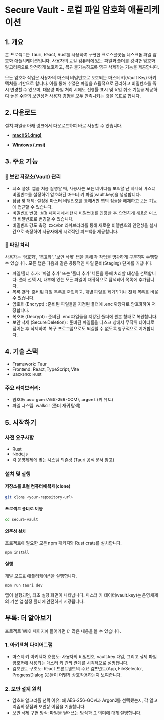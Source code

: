 # Secure Vault - 로컬 파일 암호화 애플리케이션

## 1. 개요
본 프로젝트는 Tauri, React, Rust를 사용하여 구현한 크로스플랫폼 데스크톱 파일 암호화 애플리케이션입니다. 사용자의 로컬 컴퓨터에 있는 파일과 폴더를 강력한 암호화 알고리즘으로 안전하게 보호하고, 복구 불가능하도록 영구 삭제하는 기능을 제공합니다.

모든 암호화 작업은 사용자의 마스터 비밀번호로 보호되는 마스터 키(Vault Key) 아키텍처를 기반으로 합니다. 이를 통해 수많은 파일을 효율적으로 관리하고 비밀번호를 즉시 변경할 수 있으며, 대용량 파일 처리 시에도 진행률 표시 및 작업 취소 기능을 제공하여 높은 수준의 보안성과 사용자 경험을 모두 만족시키는 것을 목표로 합니다.

## 2. 다운로드
설치 파일을 아래 링크에서 다운로드하여 바로 사용할 수 있습니다.

- **[macOS(.dmg)](https://github.com/heizence/Secure-vault/releases/download/0.1.0/SecureVault_0.1.0_aarch64.dmg)**

- **[Windows (.msi)]()**

## 3. 주요 기능

### 🔑 보안 저장소(Vault) 관리

- 최초 설정: 앱을 처음 실행할 때, 사용자는 모든 데이터를 보호할 단 하나의 마스터 비밀번호를 설정하여 암호화된 마스터 키 파일(vault.key)을 생성합니다.
- 잠금 및 해제: 설정된 마스터 비밀번호를 통해서만 앱의 잠금을 해제하고 모든 기능에 접근할 수 있습니다.
- 비밀번호 변경: 설정 페이지에서 현재 비밀번호를 인증한 후, 안전하게 새로운 마스터 비밀번호로 변경할 수 있습니다.
- 비밀번호 강도 측정: zxcvbn 라이브러리를 통해 새로운 비밀번호의 안전성을 실시간으로 측정하여 사용자에게 시각적인 피드백을 제공합니다.

### 📁 파일 처리

사용자는 '암호화', '복호화', '보안 삭제' 탭을 통해 각 작업을 명확하게 구분하여 수행할 수 있습니다. 모든 탭은 다음과 같은 공통적인 파일 준비(Staging) 단계를 거칩니다.

- 파일/폴더 추가: '파일 추가' 또는 '폴더 추가' 버튼을 통해 처리할 대상을 선택합니다. 폴더 선택 시, 내부에 있는 모든 파일이 재귀적으로 탐색되어 목록에 추가됩니다.
- 목록 관리: 준비된 파일 목록을 확인하고, 개별 파일을 제거하거나 전체 목록을 비울 수 있습니다.
- 암호화 (Encrypt) : 준비된 파일들을 지정된 폴더에 .enc 확장자로 암호화하여 저장합니다.
- 복호화 (Decrypt) : 준비된 .enc 파일들을 지정된 폴더에 원본 형태로 복원합니다.
- 보안 삭제 (Secure Deletion) : 준비된 파일들을 디스크 상에서 무작위 데이터로 덮어쓴 후 삭제하여, 복구 프로그램으로도 되살릴 수 없도록 영구적으로 제거합니다.

## 4. 기술 스택

- Framework: Tauri
- Frontend: React, TypeScript, Vite
- Backend: Rust

### 주요 라이브러리:

- 암호화: aes-gcm (AES-256-GCM), argon2 (키 유도)
- 파일 시스템: walkdir (폴더 재귀 탐색)

## 5. 시작하기

### 사전 요구사항

- Rust
- Node.js
- 각 운영체제에 맞는 시스템 의존성 (Tauri 공식 문서 참고)

### 설치 및 실행

#### 저장소를 로컬 컴퓨터에 복제(clone)

```bash
git clone <your-repository-url>
```

#### 프로젝트 폴더로 이동
```bash
cd secure-vault
```

#### 의존성 설치

프로젝트에 필요한 모든 npm 패키지와 Rust crate를 설치합니다.

```bash
npm install
```

#### 실행

개발 모드로 애플리케이션을 실행합니다.

```bash
npm run tauri dev
```

앱이 실행되면, 최초 설정 화면이 나타납니다. 마스터 키 데이터(vault.key)는 운영체제의 기본 앱 설정 폴더에 안전하게 저장됩니다.

## 부록: 더 알아보기

프로젝트 WIKI 페이지에 들어가면 더 많은 내용을 볼 수 있습니다.

### 1. 아키텍처 다이어그램

- 마스터 키 아키텍처 흐름도: 사용자의 비밀번호, vault.key 파일, 그리고 실제 파일 암호화에 사용되는 마스터 키 간의 관계를 시각적으로 설명합니다.
- 컴포넌트 구조도: React 프론트엔드의 주요 컴포넌트(App, FileSelector, ProgressDialog 등)들이 어떻게 상호작용하는지 보여줍니다.

### 2. 보안 설계 원칙

- 암호화 알고리즘 선택 이유: 왜 AES-256-GCM과 Argon2를 선택했는지, 각 알고리즘의 장점과 보안상 이점을 기술합니다.
- 보안 삭제 구현 방식: 파일을 덮어쓰는 방식과 그 의미에 대해 설명합니다.
